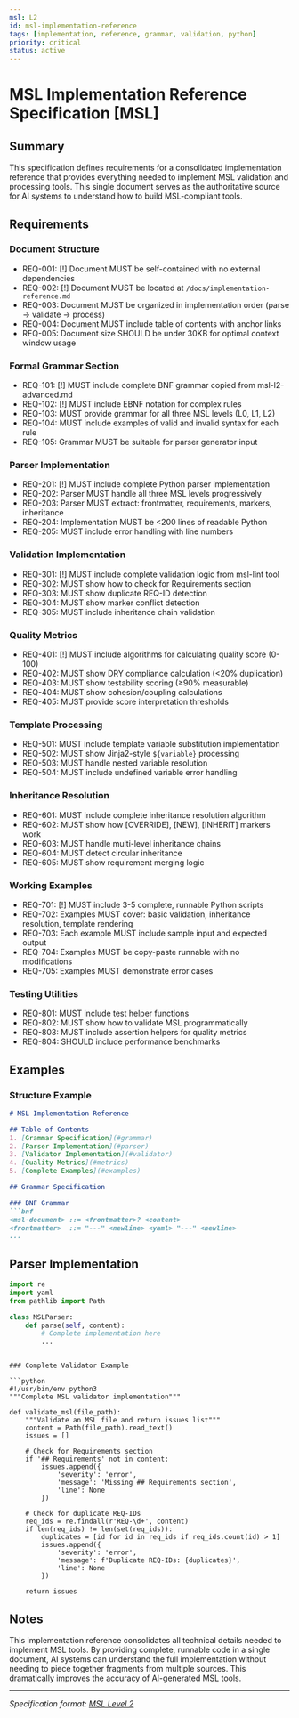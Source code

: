 ```yaml
---
msl: L2
id: msl-implementation-reference
tags: [implementation, reference, grammar, validation, python]
priority: critical
status: active
---
```


# MSL Implementation Reference Specification [MSL]

## Summary

This specification defines requirements for a consolidated implementation reference that provides everything needed to implement MSL validation and processing tools. This single document serves as the authoritative source for AI systems to understand how to build MSL-compliant tools.

## Requirements

### Document Structure

- REQ-001: [!] Document MUST be self-contained with no external dependencies
- REQ-002: [!] Document MUST be located at `/docs/implementation-reference.md`
- REQ-003: Document MUST be organized in implementation order (parse → validate → process)
- REQ-004: Document MUST include table of contents with anchor links
- REQ-005: Document size SHOULD be under 30KB for optimal context window usage

### Formal Grammar Section

- REQ-101: [!] MUST include complete BNF grammar copied from msl-l2-advanced.md
- REQ-102: [!] MUST include EBNF notation for complex rules
- REQ-103: MUST provide grammar for all three MSL levels (L0, L1, L2)
- REQ-104: MUST include examples of valid and invalid syntax for each rule
- REQ-105: Grammar MUST be suitable for parser generator input

### Parser Implementation

- REQ-201: [!] MUST include complete Python parser implementation
- REQ-202: Parser MUST handle all three MSL levels progressively
- REQ-203: Parser MUST extract: frontmatter, requirements, markers, inheritance
- REQ-204: Implementation MUST be <200 lines of readable Python
- REQ-205: MUST include error handling with line numbers

### Validation Implementation

- REQ-301: [!] MUST include complete validation logic from msl-lint tool
- REQ-302: MUST show how to check for Requirements section
- REQ-303: MUST show duplicate REQ-ID detection
- REQ-304: MUST show marker conflict detection
- REQ-305: MUST include inheritance chain validation

### Quality Metrics

- REQ-401: [!] MUST include algorithms for calculating quality score (0-100)
- REQ-402: MUST show DRY compliance calculation (<20% duplication)
- REQ-403: MUST show testability scoring (≥90% measurable)
- REQ-404: MUST show cohesion/coupling calculations
- REQ-405: MUST provide score interpretation thresholds

### Template Processing

- REQ-501: MUST include template variable substitution implementation
- REQ-502: MUST show Jinja2-style `${variable}` processing
- REQ-503: MUST handle nested variable resolution
- REQ-504: MUST include undefined variable error handling

### Inheritance Resolution

- REQ-601: MUST include complete inheritance resolution algorithm
- REQ-602: MUST show how [OVERRIDE], [NEW], [INHERIT] markers work
- REQ-603: MUST handle multi-level inheritance chains
- REQ-604: MUST detect circular inheritance
- REQ-605: MUST show requirement merging logic

### Working Examples

- REQ-701: [!] MUST include 3-5 complete, runnable Python scripts
- REQ-702: Examples MUST cover: basic validation, inheritance resolution, template rendering
- REQ-703: Each example MUST include sample input and expected output
- REQ-704: Examples MUST be copy-paste runnable with no modifications
- REQ-705: Examples MUST demonstrate error cases

### Testing Utilities

- REQ-801: MUST include test helper functions
- REQ-802: MUST show how to validate MSL programmatically
- REQ-803: MUST include assertion helpers for quality metrics
- REQ-804: SHOULD include performance benchmarks

## Examples

### Structure Example

```markdown
# MSL Implementation Reference

## Table of Contents
1. [Grammar Specification](#grammar)
2. [Parser Implementation](#parser)
3. [Validator Implementation](#validator)
4. [Quality Metrics](#metrics)
5. [Complete Examples](#examples)

## Grammar Specification

### BNF Grammar
```bnf
<msl-document> ::= <frontmatter>? <content>
<frontmatter>  ::= "---" <newline> <yaml> "---" <newline>
...
```

## Parser Implementation

```python
import re
import yaml
from pathlib import Path

class MSLParser:
    def parse(self, content):
        # Complete implementation here
        ...
```
```

### Complete Validator Example

```python
#!/usr/bin/env python3
"""Complete MSL validator implementation"""

def validate_msl(file_path):
    """Validate an MSL file and return issues list"""
    content = Path(file_path).read_text()
    issues = []
    
    # Check for Requirements section
    if '## Requirements' not in content:
        issues.append({
            'severity': 'error',
            'message': 'Missing ## Requirements section',
            'line': None
        })
    
    # Check for duplicate REQ-IDs
    req_ids = re.findall(r'REQ-\d+', content)
    if len(req_ids) != len(set(req_ids)):
        duplicates = [id for id in req_ids if req_ids.count(id) > 1]
        issues.append({
            'severity': 'error', 
            'message': f'Duplicate REQ-IDs: {duplicates}',
            'line': None
        })
    
    return issues
```

## Notes

This implementation reference consolidates all technical details needed to implement MSL tools. By providing complete, runnable code in a single document, AI systems can understand the full implementation without needing to piece together fragments from multiple sources. This dramatically improves the accuracy of AI-generated MSL tools.

---
*Specification format: [MSL Level 2](https://github.com/chrs-myrs/msl-specification)*